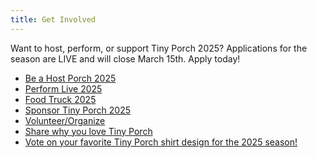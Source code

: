 ```yaml
---
title: Get Involved
---
```

Want to host, perform, or support Tiny Porch 2025? Applications for the season are LIVE  and will close March 15th. Apply today! 

* [Be a Host Porch 2025 ](https://docs.google.com/forms/d/e/1FAIpQLSfJmG5uEGwHw0Fr7p_xkockqj4Yc84rF-VSfby9TckBAQqO4Q/viewform)
* [Perform Live 2025](https://docs.google.com/forms/d/e/1FAIpQLSfrawFpUYaJbDk3_JHgdgJGfBqfytTLzYURTaTLIVQtWvIk-A/viewform?usp=sharing)
* [Food Truck 2025](https://docs.google.com/forms/d/e/1FAIpQLSf_kuRHgFo_Aiidfk1-3MPW01rSvlrHMQUN0THDAZv8Vquxdw/viewform?usp=header)
* [Sponsor Tiny Porch 2025 ](https://docs.google.com/forms/d/e/1FAIpQLSdJFBnquO909-hZ_Eylv3ohslSUt0iveuQlrzTMmJUs5YHkJw/viewform)
* [](https://docs.google.com/forms/d/e/1FAIpQLSduwdzTH3uwgCe_8TgeNmGzr8eBGRZ9ift78aLaiBgYXZd2hw/viewform)[Volunteer/Organize](https://docs.google.com/forms/d/e/1FAIpQLScJvtlYctKvynjv23Z0ISctqyaRMYQDbSMQMLS1b0ZKbOyAvA/viewform)
* [Share why you love Tiny Porch](https://docs.google.com/forms/d/11yJ2OozcirmysB926vPpDgKp1cfAR0OKM62YgnksN-U/viewform?edit_requested=true)
* [Vote on your favorite Tiny Porch shirt design for the 2025 season! ](https://docs.google.com/forms/d/e/1FAIpQLSeF_MUug5vM6gnFlTQsC5mul-_9tnz-Fjsd8l7VzlV_jO_Y6A/viewform)
